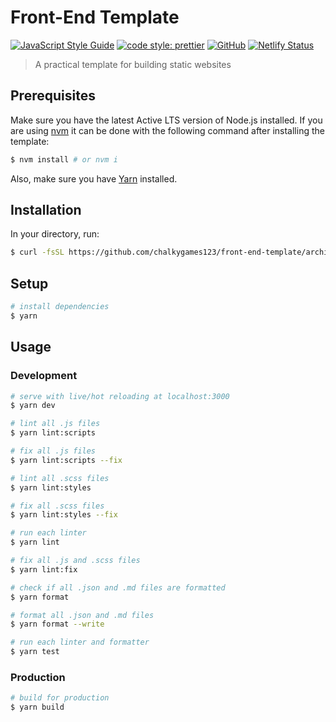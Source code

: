 # Front-End Template

[![JavaScript Style Guide](https://img.shields.io/badge/code_style-standard-brightgreen.svg)](https://standardjs.com)
[![code style: prettier](https://img.shields.io/badge/code_style-prettier-ff69b4.svg)](https://github.com/prettier/prettier)
[![GitHub](https://img.shields.io/github/license/chalkygames123/front-end-template.svg)](https://opensource.org/licenses/MIT)
[![Netlify Status](https://api.netlify.com/api/v1/badges/f464261d-62a9-4b11-9503-148eff317bb0/deploy-status)](https://app.netlify.com/sites/front-end-template-chalkygames123/deploys)

> A practical template for building static websites

## Prerequisites

Make sure you have the latest Active LTS version of Node.js installed. If you are using [nvm](https://github.com/creationix/nvm) it can be done with the following command after installing the template:

```bash
$ nvm install # or nvm i
```

Also, make sure you have [Yarn](https://yarnpkg.com) installed.

## Installation

In your directory, run:

```bash
$ curl -fsSL https://github.com/chalkygames123/front-end-template/archive/master.tar.gz | tar -xz --strip-components=1
```

## Setup

```bash
# install dependencies
$ yarn
```

## Usage

### Development

```bash
# serve with live/hot reloading at localhost:3000
$ yarn dev

# lint all .js files
$ yarn lint:scripts

# fix all .js files
$ yarn lint:scripts --fix

# lint all .scss files
$ yarn lint:styles

# fix all .scss files
$ yarn lint:styles --fix

# run each linter
$ yarn lint

# fix all .js and .scss files
$ yarn lint:fix

# check if all .json and .md files are formatted
$ yarn format

# format all .json and .md files
$ yarn format --write

# run each linter and formatter
$ yarn test
```

### Production

```bash
# build for production
$ yarn build
```
